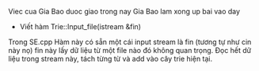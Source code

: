 Viec cua Gia Bao duoc giao trong nay
Gia Bao lam xong up bai vao day


* Viết hàm Trie::Input_file(istream &fin) 

Trong SE.cpp
Hàm này có sẵn một cái input stream là fin (tương tự như cin này nọ)
fin này lấy dữ liệu từ một file nào đó không quan trọng. Đọc hết dữ liệu trong stream này, tách từng từ và add vào cây trie hiện tại.
